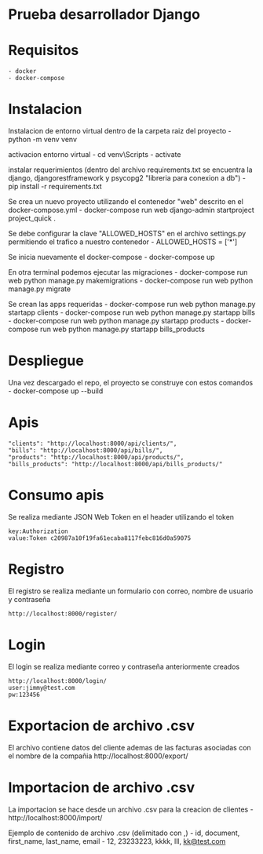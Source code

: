 # Prueba desarrollador Django

# Requisitos
    - docker 
    - docker-compose

# Instalacion 

Instalacion de entorno virtual dentro de la carpeta raiz del proyecto
    - python -m venv venv

activacion entorno virtual 
	- cd venv\Scripts
	- activate

instalar requerimientos (dentro del archivo requirements.txt se encuentra la django, djangorestframework y psycopg2 "libreria para conexion a db")
    - pip install -r requirements.txt

Se crea un nuevo proyecto utilizando el contenedor "web" descrito en el docker-compose.yml
    - docker-compose run web django-admin startproject project_quick . 

Se debe configurar la clave "ALLOWED_HOSTS"  en el archivo settings.py permitiendo el trafico a nuestro contenedor
    - ALLOWED_HOSTS = ['*']

Se inicia nuevamente el docker-compose
	- docker-compose up

En  otra terminal podemos ejecutar las migraciones 
	- docker-compose run web python manage.py makemigrations
	- docker-compose run web python manage.py migrate

Se crean las apps requeridas 
    - docker-compose run web  python manage.py startapp clients
    - docker-compose run web  python manage.py startapp bills
    - docker-compose run web  python manage.py startapp products
    - docker-compose run web  python manage.py startapp bills_products

# Despliegue 

Una vez descargado el repo, el proyecto se construye con estos comandos
    - docker-compose up --build

# Apis
    "clients": "http://localhost:8000/api/clients/",
    "bills": "http://localhost:8000/api/bills/",
    "products": "http://localhost:8000/api/products/",
    "bills_products": "http://localhost:8000/api/bills_products/"

# Consumo apis

Se realiza mediante JSON Web Token en el header utilizando el token

    key:Authorization
    value:Token c20987a10f19fa61ecaba8117febc816d0a59075

# Registro

El registro se realiza mediante un formulario con correo, nombre de usuario y contraseña 

    http://localhost:8000/register/

# Login 

El login se realiza mediante correo y contraseña anteriormente creados

    http://localhost:8000/login/
    user:jimmy@test.com
    pw:123456

# Exportacion de archivo .csv

El archivo contiene datos del cliente ademas de las facturas asociadas con el nombre de la compañia
    http://localhost:8000/export/

# Importacion de archivo .csv

La importacion se hace desde un archivo .csv para la creacion de clientes
    - http://localhost:8000/import/

Ejemplo de contenido de archivo .csv (delimitado con ,)
    - id, document, first_name, last_name, email
    - 12, 23233223, kkkk, lll, kk@test.com
